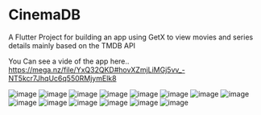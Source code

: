 # CinemaDB
A Flutter Project for building an app using GetX to view movies and series details mainly based on the TMDB API

You Can see a vide of the app here.. https://mega.nz/file/YxQ32QKD#hovXZmjLiMGj5vv_-NT5kcr7JhqUc6q550RMjymElk8


![image](https://raw.github.com/Sayed1199/CinemaDB/main/Screenshots/vlcsnap-2022-07-26-02h43m58s021.png)
![image](https://github.com/Sayed1199/CinemaDB/main/Screenshots/vlcsnap-2022-07-26-02h44m03s213.png)
![image](https://raw.github.com/Sayed1199/CinemaDB/main/Screenshots/vlcsnap-2022-07-26-02h44m10s663.png)
![image](https://raw.github.com/Sayed1199/CinemaDB/main/Screenshots/vlcsnap-2022-07-26-02h44m28s980.png)
![image](https://raw.github.com/Sayed1199/CinemaDB/main/Screenshots/vlcsnap-2022-07-26-02h44m32s085.png)
![image](https://raw.github.com/Sayed1199/CinemaDB/main/Screenshots/vlcsnap-2022-07-26-02h44m43s588.png)
![image](https://raw.github.com/Sayed1199/CinemaDB/main/Screenshots/vlcsnap-2022-07-26-02h44m59s188.png)
![image](https://raw.github.com/Sayed1199/CinemaDB/main/Screenshots/vlcsnap-2022-07-26-02h45m02s486.png)
![image](https://raw.github.com/Sayed1199/CinemaDB/main/Screenshots/vlcsnap-2022-07-26-02h46m05s323.png)
![image](https://raw.github.com/Sayed1199/CinemaDB/main/Screenshots/vlcsnap-2022-07-26-02h46m30s677.png)
![image](https://raw.github.com/Sayed1199/CinemaDB/main/Screenshots/vlcsnap-2022-07-26-02h47m36s963.png)
![image](https://raw.github.com/Sayed1199/CinemaDB/main/Screenshots/vlcsnap-2022-07-26-02h47m46s908.png)
![image](https://raw.github.com/Sayed1199/CinemaDB/main/Screenshots/vlcsnap-2022-07-26-02h46m30s677.png)
![image](https://raw.github.com/Sayed1199/CinemaDB/main/Screenshots/vlcsnap-2022-07-26-02h48m11s343.png)


